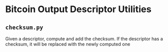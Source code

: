 # Bitcoin Output Descriptor Utilities

## `checksum.py`

Given a descriptor, compute and add the checksum. If the descriptor has a checksum, it will be replaced with the newly computed one
